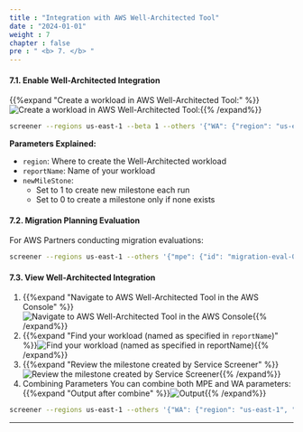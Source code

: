 ```yaml
---
title : "Integration with AWS Well-Architected Tool"
date : "2024-01-01" 
weight : 7 
chapter : false
pre : " <b> 7. </b> "
---
```

#### 7.1. Enable Well-Architected Integration
{{%expand "Create a workload in AWS Well-Architected Tool:" %}}![Create a workload in AWS Well-Architected Tool:](/images/7/1.png){{% /expand%}}
```bash
screener --regions us-east-1 --beta 1 --others '{"WA": {"region": "us-east-1", "reportName": "MyWorkload_ServiceScreener", "newMileStone": 1}}'
```

**Parameters Explained:**
- `region`: Where to create the Well-Architected workload
- `reportName`: Name of your workload
- `newMileStone`:  
    - Set to 1 to create new milestone each run
    - Set to 0 to create a milestone only if none exists

#### 7.2. Migration Planning Evaluation
For AWS Partners conducting migration evaluations:

```bash
screener --regions us-east-1 --others '{"mpe": {"id": "migration-eval-001"}}'
```

#### 7.3. View Well-Architected Integration
1. {{%expand "Navigate to AWS Well-Architected Tool in the AWS Console" %}}![Navigate to AWS Well-Architected Tool in the AWS Console](/images/7/2.png){{% /expand%}}
2. {{%expand "Find your workload (named as specified in `reportName`)" %}}![Find your workload (named as specified in `reportName`)](/images/7/3.png){{% /expand%}}
3. {{%expand "Review the milestone created by Service Screener" %}}![Review the milestone created by Service Screener](/images/7/4.png){{% /expand%}}
4. Combining Parameters
You can combine both MPE and WA parameters:
{{%expand "Output after combine" %}}![Output](/images/7/5.png){{% /expand%}}
```bash
screener --regions us-east-1 --others '{"WA": {"region": "us-east-1", "reportName": "SS_Report", "newMileStone": 1}, "mpe": {"id": "migration-eval-001"}}'
```
---
